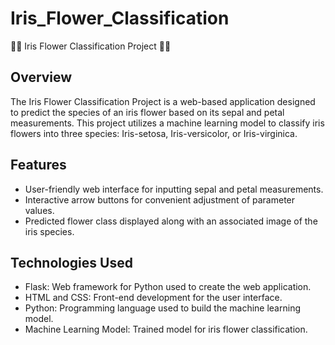 # Iris_Flower_Classification
🌺🌸 Iris Flower Classification Project 🌼🌷


## Overview
The Iris Flower Classification Project is a web-based application designed to predict the species of an iris flower based on its sepal and petal measurements. This project utilizes a machine learning model to classify iris flowers into three species: Iris-setosa, Iris-versicolor, or Iris-virginica.

## Features
- User-friendly web interface for inputting sepal and petal measurements.
- Interactive arrow buttons for convenient adjustment of parameter values.
- Predicted flower class displayed along with an associated image of the iris species.

## Technologies Used
- Flask: Web framework for Python used to create the web application.
- HTML and CSS: Front-end development for the user interface.
- Python: Programming language used to build the machine learning model.
- Machine Learning Model: Trained model for iris flower classification.


